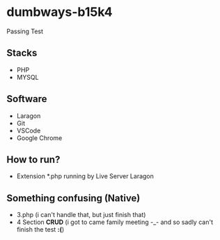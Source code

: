 # dumbways-b15k4
Passing Test


## Stacks
 - PHP
 - MYSQL
 
## Software
 - Laragon
 - Git
 - VSCode
 - Google Chrome
 
## How to run?
 - Extension *.php running by Live Server Laragon
  
## Something confusing (Native)
 - 3.php (i can't handle that, but just finish that)
 - 4 Section **CRUD** (i got to came family meeting -_- and so sadly can't finish the test **:(**)
